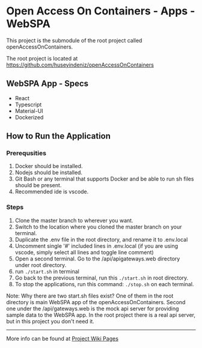 # Open Access On Containers - Apps - WebSPA

This project is the submodule of the root project called openAccessOnContainers.

The root project is located at https://github.com/huseyindeniz/openAccessOnContainers

## WebSPA App - Specs
- React
- Typescript
- Material-UI
- Dockerized

## How to Run the Application

### Prerequsities
1. Docker should be installed.
2. Nodejs should be installed.
3. Git Bash or any terminal that supports Docker and be able to run sh files should be present.
4. Recommended ide is vscode.

### Steps
1. Clone the master branch to wherever you want.
2. Switch to the location where you cloned the master branch on your terminal.
3. Duplicate the .env file in the root directory, and rename it to .env.local
4. Uncomment single '#' included lines in .env.local (if you are using vscode, simply select all lines and toggle line comment)
5. Open a second terminal. Go to the /api/apigateways.web directory under root directory.
6. run <code>./start.sh</code> in terminal
7. Go back to the previous terminal, run this <code>./start.sh</code> in root directory.
8. To stop the applications, run this command: <code>./stop.sh</code> on each terminal.

Note: Why there are two start.sh files exist? One of them in the root directory is main WebSPA app of the openAccessOnContainers. Second one under the /api/gateways.web is the mock api server for providing sample data to the WebSPA app. In the root project there is a real api server, but in this project you don't need it.

---

More info can be found at [Project Wiki Pages](https://github.com/huseyindeniz/oar.apps.webspa/wiki)